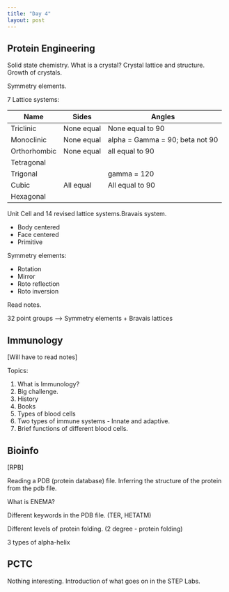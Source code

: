 ```yaml
---
title: "Day 4"
layout: post
---
```


## Protein Engineering

Solid state chemistry. What is a crystal? Crystal lattice and structure. Growth of crystals.

Symmetry elements.

7 Lattice systems:

| **Name**     | **Sides**  | **Angles**                      |
| ------------ | ---------- | ------------------------------- |
| Triclinic    | None equal | None equal to 90                |
| Monoclinic   | None equal | alpha = Gamma = 90; beta not 90 |
| Orthorhombic | None equal | all equal to 90                 |
| Tetragonal   |            |                                 |
| Trigonal     |            | gamma = 120                     |
| Cubic        | All equal  | All equal to 90                 |
| Hexagonal    |            |                                 |

Unit Cell and 14 revised lattice systems.Bravais system.

- Body centered
- Face centered
- Primitive

Symmetry elements:

- Rotation
- Mirror
- Roto reflection
- Roto inversion

Read notes.

32 point groups --> Symmetry elements + Bravais lattices

## Immunology

[Will have to read notes]

Topics:

1. What is Immunology?
2. Big challenge.
3. History
4. Books
5. Types of blood cells
6. Two types of immune systems - Innate and adaptive.
7. Brief functions of different blood cells.

## Bioinfo

[RPB]

Reading a PDB (protein database) file. Inferring the structure of the protein from the pdb file.

What is ENEMA?

Different keywords in the PDB file. (TER, HETATM)

Different levels of protein folding. (2 degree - protein folding)

3 types of alpha-helix

## PCTC

Nothing interesting. Introduction of what goes on in the STEP Labs.
